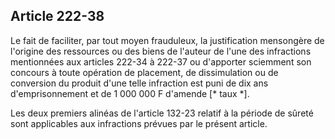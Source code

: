 Article 222-38
----
Le fait de faciliter, par tout moyen frauduleux, la justification mensongère de
l'origine des ressources ou des biens de l'auteur de l'une des infractions
mentionnées aux articles 222-34 à 222-37 ou d'apporter sciemment son concours à
toute opération de placement, de dissimulation ou de conversion du produit d'une
telle infraction est puni de dix ans d'emprisonnement et de 1 000 000 F d'amende
[* taux *].

Les deux premiers alinéas de l'article 132-23 relatif à la période de sûreté
sont applicables aux infractions prévues par le présent article.
